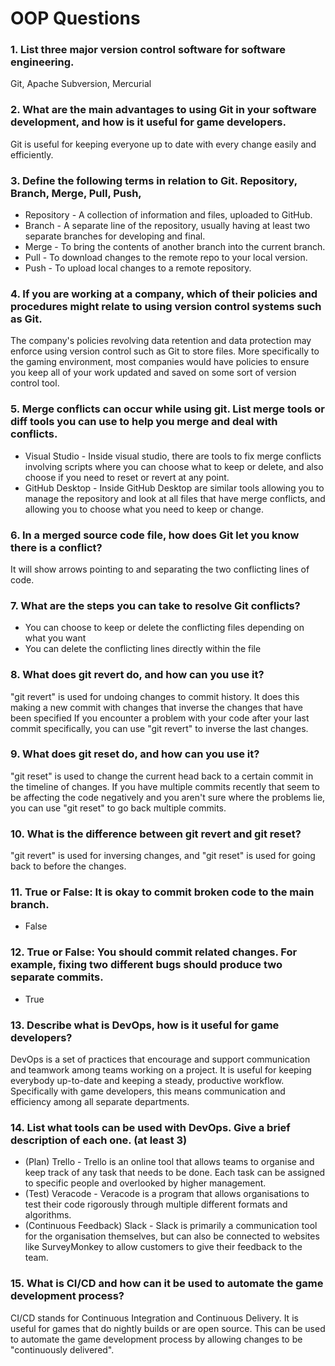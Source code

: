 # OOP Questions

### 1.	List three major version control software for software engineering.
Git, Apache Subversion, Mercurial 

### 2.	What are the main advantages to using Git in your software development, and how is it useful for game developers.
Git is useful for keeping everyone up to date with every change easily and efficiently.

### 3. Define the following terms in relation to Git. Repository, Branch, Merge, Pull, Push,
- Repository - A collection of information and files, uploaded to GitHub.
- Branch - A separate line of the repository, usually having at least two separate branches for developing and final.
- Merge - To bring the contents of another branch into the current branch.
- Pull - To download changes to the remote repo to your local version.
- Push - To upload local changes to a remote repository.

### 4.	If you are working at a company, which of their policies and procedures might relate to using version control systems such as Git. 
The company's policies revolving data retention and data protection may enforce using version control such as Git to store files. More specifically to the gaming environment, most companies would have policies to ensure you keep all of your work updated and saved on some sort of version control tool.

### 5.	Merge conflicts can occur while using git. List merge tools or diff tools you can use to help you merge and deal with conflicts. 
- Visual Studio - Inside visual studio, there are tools to fix merge conflicts involving scripts where you can choose what to keep or delete, and also choose if you need to reset or revert at any point.
- GitHub Desktop - Inside GitHub Desktop are similar tools allowing you to manage the repository and look at all files that have merge conflicts, and allowing you to choose what you need to keep or change.

### 6.	In a merged source code file, how does Git let you know there is a conflict? 
It will show arrows pointing to and separating the two conflicting lines of code.

### 7.	What are the steps you can take to resolve Git conflicts? 
- You can choose to keep or delete the conflicting files depending on what you want 
- You can delete the conflicting lines directly within the file 

### 8.	What does git revert do, and how can you use it? 
"git revert" is used for undoing changes to commit history. It does this making a new commit with changes that inverse the changes that have been specified
If you encounter a problem with your code after your last commit specifically, you can use "git revert" to inverse the last changes.

### 9.	What does git reset do, and how can you use it?
"git reset" is used to change the current head back to a certain commit in the timeline of changes. If you have multiple commits recently that seem to be
affecting the code negatively and you aren't sure where the problems lie, you can use "git reset" to go back multiple commits.

### 10.	What is the difference between git revert and git reset? 
"git revert" is used for inversing changes, and "git reset" is used for going back to before the changes.

### 11.	True or False: It is okay to commit broken code to the main branch. 
- False

### 12.	True or False: You should commit related changes. For example, fixing two different bugs should produce two separate commits. 
- True

### 13.	Describe what is DevOps, how is it useful for game developers? 
DevOps is a set of practices that encourage and support communication and teamwork among teams working on a project. It is useful for keeping everybody
up-to-date and keeping a steady, productive workflow. Specifically with game developers, this means communication and efficiency among all separate 
departments.

### 14.	List what tools can be used with DevOps. Give a brief description of each one. (at least 3)
- (Plan) Trello - Trello is an online tool that allows teams to organise and keep track of any task that needs to be done. Each task can be assigned to specific people and overlooked by higher management.
- (Test) Veracode - Veracode is a program that allows organisations to test their code rigorously through multiple different formats and algorithms.
- (Continuous Feedback) Slack - Slack is primarily a communication tool for the organisation themselves, but can also be connected to websites like SurveyMonkey to allow customers to give their feedback to the team.


### 15.	What is CI/CD and how can it be used to automate the game development process? 
CI/CD stands for Continuous Integration and Continuous Delivery. It is useful for games that do nightly builds or are open source. This can be used to automate
the game development process by allowing changes to be "continuously delivered".